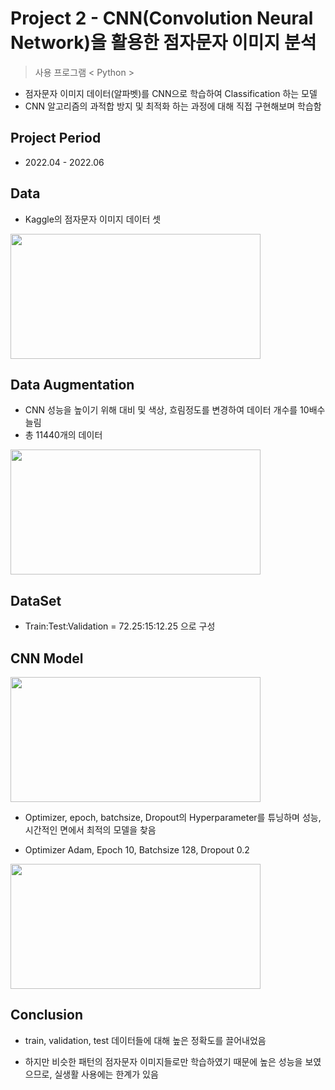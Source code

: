 # Project 2 - CNN(Convolution Neural Network)을 활용한 점자문자 이미지 분석
> 사용 프로그램 < Python >

* 점자문자 이미지 데이터(알파벳)를 CNN으로 학습하여 Classification 하는 모델
* CNN 알고리즘의 과적합 방지 및 최적화 하는 과정에 대해 직접 구현해보며 학습함 

## Project Period

* 2022.04 - 2022.06

## Data

* Kaggle의 점자문자 이미지 데이터 셋

<img src="https://github.com/daehwan100/DaeHwan_Projects/assets/141620597/4881c235-991b-496b-8574-807471187223.png" width="400" height="200"/>

## Data Augmentation
* CNN 성능을 높이기 위해 대비 및 색상, 흐림정도를 변경하여 데이터 개수를 10배수 늘림
* 총 11440개의 데이터

<img src="https://github.com/daehwan100/DaeHwan_Projects/assets/141620597/2016a91e-df1d-4351-9518-353f93895d40.png" width="400" height="200"/>

## DataSet

* Train:Test:Validation = 72.25:15:12.25 으로 구성

## CNN Model
<img src="https://github.com/daehwan100/DaeHwan_Projects/assets/141620597/09684cc6-2d25-437a-95f3-734db741dfec.png" width="400" height="200"/>

* Optimizer, epoch, batchsize, Dropout의 Hyperparameter를 튜닝하며 성능, 시간적인 면에서 최적의 모델을 찾음

* Optimizer Adam, Epoch 10, Batchsize 128, Dropout 0.2

<img src="https://github.com/daehwan100/DaeHwan_Projects/assets/141620597/10dcda50-078b-41a6-ae54-401e079240c8.png" width="400" height="200"/>

## Conclusion
* train, validation, test 데이터들에 대해 높은 정확도를 끌어내었음
  
* 하지만 비슷한 패턴의 점자문자 이미지들로만 학습하였기 때문에 높은 성능을 보였으므로, 실생활 사용에는 한계가 있음
